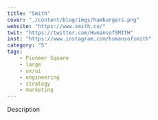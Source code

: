 ```yaml
---
title: "Smith"
cover: "./content/blog/imgs/hamburgers.png"
website: "https://www.smith.co/"
twit: "https://twitter.com/HumansofSMITH"
inst: "https://www.instagram.com/humansofsmith"
category: "S"
tags:
    - Pioneer Square
    - large
    - ux/ui
    - engineering
    - strategy
    - marketing
---
```


Description
